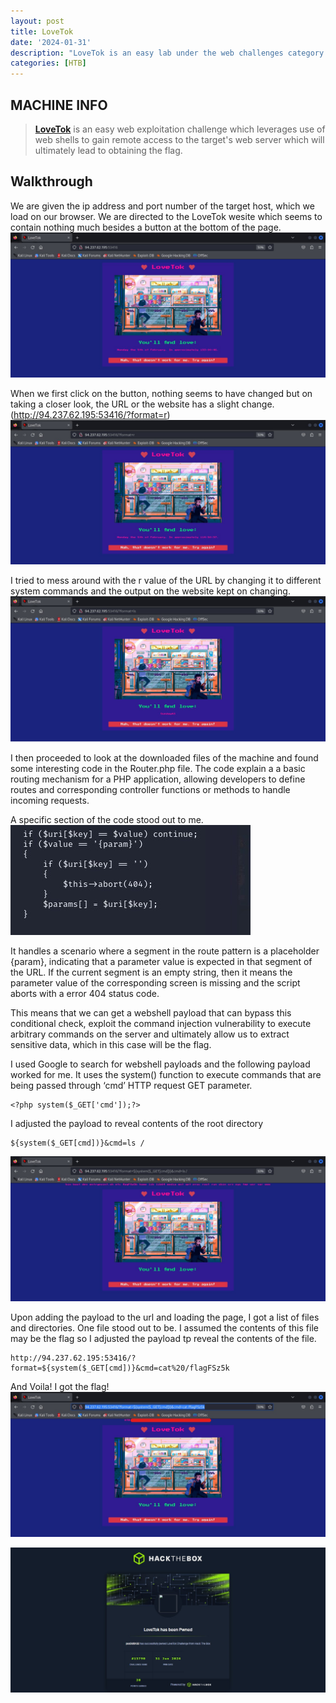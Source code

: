 ```yaml
---
layout: post
title: LoveTok
date: '2024-01-31'
description: "LoveTok is an easy lab under the web challenges category of HTB Challenges"
categories: [HTB]
---
```


## MACHINE INFO

> **[LoveTok](https://app.hackthebox.com/challenges/lovetok)** is an easy web exploitation challenge which leverages use of web shells to gain remote access to the target's web server which will ultimately lead to obtaining the flag.  

## Walkthrough
We are given the ip address and port number of the target host, which we load on our browser. We are directed to the LoveTok wesite which seems to contain nothing much besides a button at the bottom of the page. 
![img-description](1.jpg)

When we first click on the button, nothing seems to have changed but on taking a closer look, the URL or the website has a slight change. (http://94.237.62.195:53416/?format=r)
![img-description](2.jpg)

I tried to mess around with the r value of the URL by changing it to different system commands and the output on the website kept on changing. 
![img-description](3.jpg)

I then proceeded to look at the downloaded files of the machine and found some interesting code in the Router.php file. The code explain a a basic routing mechanism for a PHP application, allowing developers to define routes and corresponding controller functions or methods to handle incoming requests.

A specific section of the code stood out to me.
![img-description](4.jpg)

It handles a scenario where a segment in the route pattern is a placeholder {param}, indicating that a parameter value is expected in that segment of the URL. If the current segment is an empty string, then it means the parameter value of the corresponding screen is missing and the script aborts with a error 404 status code. 

This means that we can get a webshell payload that can bypass this conditional check, exploit the command injection vulnerability to execute arbitrary commands on the server and ultimately allow us to extract sensitive data, which in this case will be the flag.

I used Google to search for webshell payloads and the following payload worked for me. It uses the system() function to execute commands that are being passed through ‘cmd’ HTTP request GET parameter.

```shell
<?php system($_GET['cmd']);?>
```

I adjusted the payload to reveal contents of the root directory

```shell
${system($_GET[cmd])}&cmd=ls /
```
![img-description](5.jpg)

Upon adding the payload to the url and loading the page, I got a list of files and directories. One file stood out to be. I assumed the contents of this file may be the flag so I adjusted the payload tp reveal the contents of the file.

```shell
http://94.237.62.195:53416/?format=${system($_GET[cmd])}&cmd=cat%20/flagFSz5k
```
And Voila! I got the flag!
![img-description](6.jpg)

![img-description](7.jpg)